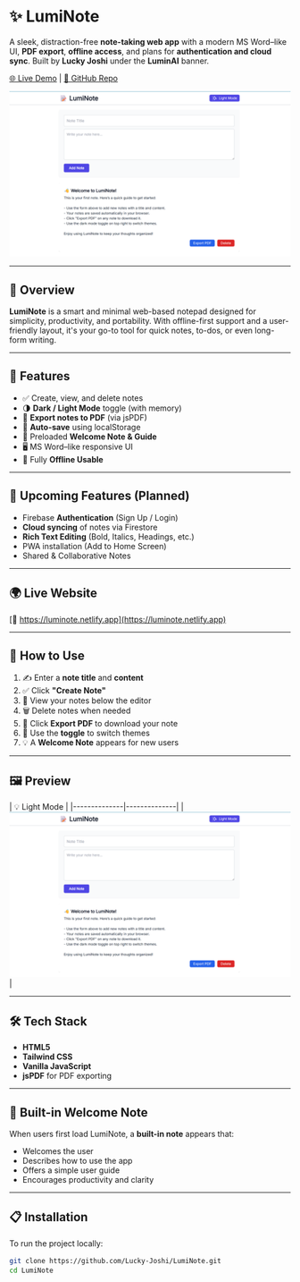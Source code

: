 # ✨ LumiNote

A sleek, distraction-free **note-taking web app** with a modern MS Word–like UI, **PDF export**, **offline access**, and plans for **authentication and cloud sync**. Built by **Lucky Joshi** under the **LuminAI** banner.

[🌐 Live Demo](https://luminote.netlify.app) | [📂 GitHub Repo](https://github.com/Lucky-Joshi/LumiNote)

![LumiNote Preview](assets/preview.png)

---

## 📖 Overview

**LumiNote** is a smart and minimal web-based notepad designed for simplicity, productivity, and portability. With offline-first support and a user-friendly layout, it's your go-to tool for quick notes, to-dos, or even long-form writing.

---

## 🚀 Features

- ✅ Create, view, and delete notes
- 🌗 **Dark / Light Mode** toggle (with memory)
- 📄 **Export notes to PDF** (via jsPDF)
- 💾 **Auto-save** using localStorage
- 🧠 Preloaded **Welcome Note & Guide**
- 🖥️ MS Word–like responsive UI
- 📶 Fully **Offline Usable**

---

## 🔐 Upcoming Features (Planned)

- Firebase **Authentication** (Sign Up / Login)
- **Cloud syncing** of notes via Firestore
- **Rich Text Editing** (Bold, Italics, Headings, etc.)
- PWA installation (Add to Home Screen)
- Shared & Collaborative Notes

---

## 🌍 Live Website

[🔗 https://luminote.netlify.app](https://luminote.netlify.app)

---

## 🧪 How to Use

1. ✍️ Enter a **note title** and **content**
2. ✅ Click **"Create Note"**
3. 📁 View your notes below the editor
4. 🗑 Delete notes when needed
5. 📄 Click **Export PDF** to download your note
6. 🌙 Use the **toggle** to switch themes
7. 💡 A **Welcome Note** appears for new users

---

## 🖼️ Preview

| 💡 Light Mode | 
|--------------|--------------|
| ![Light](assets/preview.png) |

---

## 🛠️ Tech Stack

- **HTML5**
- **Tailwind CSS**
- **Vanilla JavaScript**
- **jsPDF** for PDF exporting

---

## 🧠 Built-in Welcome Note

When users first load LumiNote, a **built-in note** appears that:

- Welcomes the user
- Describes how to use the app
- Offers a simple user guide
- Encourages productivity and clarity

---

## 📋 Installation

To run the project locally:

```bash
git clone https://github.com/Lucky-Joshi/LumiNote.git
cd LumiNote
